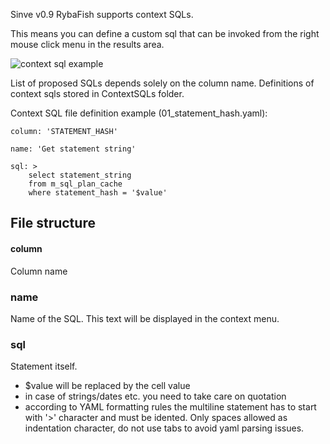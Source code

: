 Sinve v0.9 RybaFish supports context SQLs.

This means you can define a custom sql that can be invoked from the right mouse click menu in the results area.

![context sql example](http://rybafish.github.io/contextsql.png)

List of proposed SQLs depends solely on the column name. Definitions of context sqls stored in ContextSQLs folder.

Context SQL file definition example (01_statement_hash.yaml):
```
column: 'STATEMENT_HASH'

name: 'Get statement string'

sql: >
    select statement_string
    from m_sql_plan_cache
    where statement_hash = '$value'
```

## File structure

#### column
Column name 

### name
Name of the SQL. This text will be displayed in the context menu.

### sql
Statement itself.

* $value will be replaced by the cell value
* in case of strings/dates etc. you need to take care on quotation
* according to YAML formatting rules the multiline statement has to start with '>' character and must be idented. Only spaces allowed as indentation character, do not use tabs to avoid yaml parsing issues.
